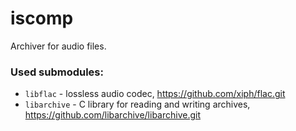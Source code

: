 # iscomp

Archiver for audio files.

### Used submodules:
* `libflac` - lossless audio codec, https://github.com/xiph/flac.git
* `libarchive` - C library for reading and writing archives, https://github.com/libarchive/libarchive.git
